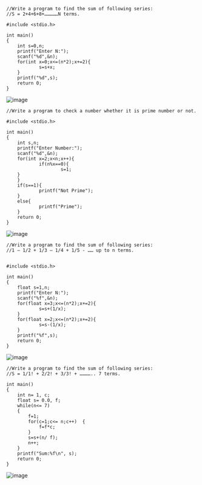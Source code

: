 ```
//Write a program to find the sum of following series:
//S = 2+4+6+8+……………N terms.

#include <stdio.h>

int main()
{
    int s=0,n;
    printf("Enter N:");
    scanf("%d",&n);
    for(int x=0;x<=(n*2);x+=2){
            s=s+x;
    }
    printf("%d",s);
    return 0;
}
```
![image](https://user-images.githubusercontent.com/93079062/201002030-2481f0d2-ccc9-497b-849f-a091612a3746.png)

```
//Write a program to check a number whether it is prime number or not.

#include <stdio.h>

int main()
{
    int s,n;
    printf("Enter Number:");
    scanf("%d",&n);
    for(int x=2;x<n;x++){
            if(n%x==0){
                    s=1;
    }
    }
    if(s==1){
            printf("Not Prime");
    }
    else{
            printf("Prime");
    }
    return 0;
}
```
![image](https://user-images.githubusercontent.com/93079062/201001434-bf774f11-6e4a-41af-b45e-229d474eabd1.png)
```
//Write a program to find the sum of following series:
//1 – 1/2 + 1/3 – 1/4 + 1/5 - …… up to n terms.


#include <stdio.h>

int main()
{
    float s=1,n;
    printf("Enter N:");
    scanf("%f",&n);
    for(float x=3;x<=(n*2);x+=2){
            s=s+(1/x);
    }
    for(float x=2;x<=(n*2);x+=2){
            s=s-(1/x);
    }
    printf("%f",s);
    return 0;
}
```
![image](https://user-images.githubusercontent.com/93079062/201003862-b36df4e5-5959-4f5d-950b-94dda8a367eb.png)
```
//Write a program to find the sum of following series:
//S = 1/1! + 2/2! + 3/3! + ………….. 7 terms.

int main()  
{  
    int n= 1, c;  
    float s= 0.0, f; 
    while(n<= 7)  
    {  
        f=1;  
        for(c=1;c<= n;c++)  {  
            f=f*c;  
        }  
        s=s+(n/ f);  
        n++;  
    }  
    printf("Sum:%f\n", s);
    return 0;  
}  
```
![image](https://user-images.githubusercontent.com/93079062/201008139-090048cc-e6a1-466a-9fbb-57f8c62e439f.png)


